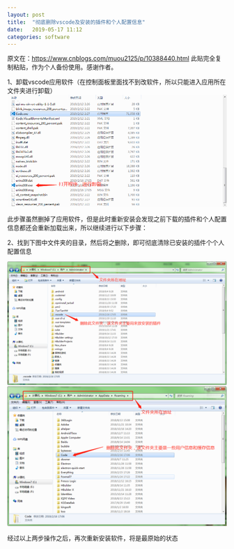 ```yaml
---
layout: post
title:  "彻底删除vscode及安装的插件和个人配置信息"
date:   2019-05-17 11:12
categories: software
---
```


原文在：https://www.cnblogs.com/muou2125/p/10388440.html
此贴完全复制粘贴，作为个人备份使用。感谢作者。

1、卸载vscode应用软件（在控制面板里面找不到改软件，所以只能进入应用所在文件夹进行卸载）
![1](/images/Posts/201905171.png)

此步骤虽然删掉了应用软件，但是此时重新安装会发现之前下载的插件和个人配置信息都还会重新加载出来，所以继续进行以下步骤：

2、找到下图中文件夹的目录，然后将之删除，即可彻底清除已安装的插件个个人配置信息

![](/images/Posts/201905172.png)
![](/images/Posts/201905173.png)

经过以上两步操作之后，再次重新安装软件，将是最原始的状态
